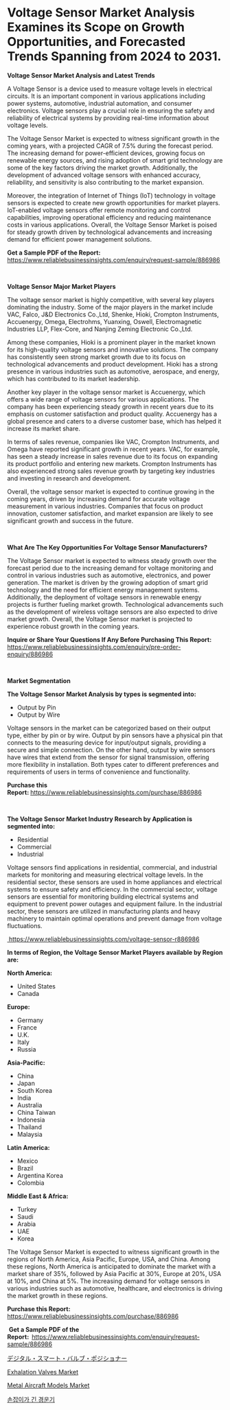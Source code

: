 <p><h1>Voltage Sensor Market Analysis Examines its Scope on Growth Opportunities, and Forecasted Trends Spanning from 2024 to 2031.</h1></p><p><strong>Voltage Sensor Market Analysis and Latest Trends</strong></p>
<p><p>A Voltage Sensor is a device used to measure voltage levels in electrical circuits. It is an important component in various applications including power systems, automotive, industrial automation, and consumer electronics. Voltage sensors play a crucial role in ensuring the safety and reliability of electrical systems by providing real-time information about voltage levels.</p><p>The Voltage Sensor Market is expected to witness significant growth in the coming years, with a projected CAGR of 7.5% during the forecast period. The increasing demand for power-efficient devices, growing focus on renewable energy sources, and rising adoption of smart grid technology are some of the key factors driving the market growth. Additionally, the development of advanced voltage sensors with enhanced accuracy, reliability, and sensitivity is also contributing to the market expansion.</p><p>Moreover, the integration of Internet of Things (IoT) technology in voltage sensors is expected to create new growth opportunities for market players. IoT-enabled voltage sensors offer remote monitoring and control capabilities, improving operational efficiency and reducing maintenance costs in various applications. Overall, the Voltage Sensor Market is poised for steady growth driven by technological advancements and increasing demand for efficient power management solutions.</p></p>
<p><strong>Get a Sample PDF of the Report:&nbsp;</strong> <a href="https://www.reliablebusinessinsights.com/enquiry/request-sample/886986">https://www.reliablebusinessinsights.com/enquiry/request-sample/886986</a></p>
<p>&nbsp;</p>
<p><strong>Voltage Sensor Major Market Players</strong></p>
<p><p>The voltage sensor market is highly competitive, with several key players dominating the industry. Some of the major players in the market include VAC, Falco, J&D Electronics Co.,Ltd, Shenke, Hioki, Crompton Instruments, Accuenergy, Omega, Electrohms, Yuanxing, Oswell, Electromagnetic Industries LLP, Flex-Core, and Nanjing Zeming Electronic Co.,Ltd.</p><p>Among these companies, Hioki is a prominent player in the market known for its high-quality voltage sensors and innovative solutions. The company has consistently seen strong market growth due to its focus on technological advancements and product development. Hioki has a strong presence in various industries such as automotive, aerospace, and energy, which has contributed to its market leadership.</p><p>Another key player in the voltage sensor market is Accuenergy, which offers a wide range of voltage sensors for various applications. The company has been experiencing steady growth in recent years due to its emphasis on customer satisfaction and product quality. Accuenergy has a global presence and caters to a diverse customer base, which has helped it increase its market share.</p><p>In terms of sales revenue, companies like VAC, Crompton Instruments, and Omega have reported significant growth in recent years. VAC, for example, has seen a steady increase in sales revenue due to its focus on expanding its product portfolio and entering new markets. Crompton Instruments has also experienced strong sales revenue growth by targeting key industries and investing in research and development.</p><p>Overall, the voltage sensor market is expected to continue growing in the coming years, driven by increasing demand for accurate voltage measurement in various industries. Companies that focus on product innovation, customer satisfaction, and market expansion are likely to see significant growth and success in the future.</p></p>
<p>&nbsp;</p>
<p><strong>What Are The Key Opportunities For Voltage Sensor Manufacturers?</strong></p>
<p><p>The Voltage Sensor market is expected to witness steady growth over the forecast period due to the increasing demand for voltage monitoring and control in various industries such as automotive, electronics, and power generation. The market is driven by the growing adoption of smart grid technology and the need for efficient energy management systems. Additionally, the deployment of voltage sensors in renewable energy projects is further fueling market growth. Technological advancements such as the development of wireless voltage sensors are also expected to drive market growth. Overall, the Voltage Sensor market is projected to experience robust growth in the coming years.</p></p>
<p><strong>Inquire or Share Your Questions If Any Before Purchasing This Report:</strong> <a href="https://www.reliablebusinessinsights.com/enquiry/pre-order-enquiry/886986">https://www.reliablebusinessinsights.com/enquiry/pre-order-enquiry/886986</a></p>
<p>&nbsp;</p>
<p><strong>Market Segmentation</strong></p>
<p><strong>The Voltage Sensor Market Analysis by types is segmented into:</strong></p>
<p><ul><li>Output by Pin</li><li>Output by Wire</li></ul></p>
<p><p>Voltage sensors in the market can be categorized based on their output type, either by pin or by wire. Output by pin sensors have a physical pin that connects to the measuring device for input/output signals, providing a secure and simple connection. On the other hand, output by wire sensors have wires that extend from the sensor for signal transmission, offering more flexibility in installation. Both types cater to different preferences and requirements of users in terms of convenience and functionality.</p></p>
<p><strong>Purchase this Report:&nbsp;</strong><a href="https://www.reliablebusinessinsights.com/purchase/886986">https://www.reliablebusinessinsights.com/purchase/886986</a></p>
<p>&nbsp;</p>
<p><strong>The Voltage Sensor Market Industry Research by Application is segmented into:</strong></p>
<p><ul><li>Residential</li><li>Commercial</li><li>Industrial</li></ul></p>
<p><p>Voltage sensors find applications in residential, commercial, and industrial markets for monitoring and measuring electrical voltage levels. In the residential sector, these sensors are used in home appliances and electrical systems to ensure safety and efficiency. In the commercial sector, voltage sensors are essential for monitoring building electrical systems and equipment to prevent power outages and equipment failure. In the industrial sector, these sensors are utilized in manufacturing plants and heavy machinery to maintain optimal operations and prevent damage from voltage fluctuations.</p></p>
<p><a href="https://www.reliablebusinessinsights.com/voltage-sensor-r886986">&nbsp;https://www.reliablebusinessinsights.com/voltage-sensor-r886986</a></p>
<p><strong>In terms of Region, the Voltage Sensor Market Players available by Region are:</strong></p>
<p>
    <p> <strong> North America: </strong>
        <ul>
            <li>United States</li>
            <li>Canada</li>
        </ul>
        </p> 
    <p> <strong> Europe: </strong>
        <ul>
            <li>Germany</li>
            <li>France</li>
            <li>U.K.</li>
            <li>Italy</li>
            <li>Russia</li>
        </ul>
        </p> 
    <p> <strong> Asia-Pacific: </strong>
        <ul>
            <li>China</li>
            <li>Japan</li>
            <li>South Korea</li>
            <li>India</li>
            <li>Australia</li>
            <li>China Taiwan</li>
            <li>Indonesia</li>
            <li>Thailand</li>
            <li>Malaysia</li>
        </ul>
        </p> 
    <p> <strong> Latin America: </strong>
        <ul>
            <li>Mexico</li>
            <li>Brazil</li>
            <li>Argentina Korea</li>
            <li>Colombia</li>
        </ul>
        </p> 
    <p> <strong> Middle East & Africa: </strong>
        <ul>
            <li>Turkey</li>
            <li>Saudi</li>
            <li>Arabia</li>
            <li>UAE</li>
            <li>Korea</li>
        </ul>
    </p>
    </p>
<p><p>The Voltage Sensor Market is expected to witness significant growth in the regions of North America, Asia Pacific, Europe, USA, and China. Among these regions, North America is anticipated to dominate the market with a market share of 35%, followed by Asia Pacific at 30%, Europe at 20%, USA at 10%, and China at 5%. The increasing demand for voltage sensors in various industries such as automotive, healthcare, and electronics is driving the market growth in these regions.</p></p>
<p><strong>Purchase this Report: </strong><a href="https://www.reliablebusinessinsights.com/purchase/886986">https://www.reliablebusinessinsights.com/purchase/886986</a></p>
<p>&nbsp;<strong>Get a Sample PDF of the Report:&nbsp;&nbsp;</strong><a href="https://www.reliablebusinessinsights.com/enquiry/request-sample/886986">https://www.reliablebusinessinsights.com/enquiry/request-sample/886986</a></p>
<p><strong></strong></p>
<p><p><a href="https://github.com/BrionnaBoyle/Market-Research-Report-List-1/blob/main/1489760146209.md">デジタル・スマート・バルブ・ポジショナー</a></p><p><a href="https://github.com/juniordelafrance/Market-Research-Report-List-3/blob/main/exhalation-valves-market.md">Exhalation Valves Market</a></p><p><a href="https://github.com/jaidynmorantestelletmjzya/Market-Research-Report-List-3/blob/main/metal-aircraft-models-market.md">Metal Aircraft Models Market</a></p><p><a href="https://github.com/novabrown3/Market-Research-Report-List-2/blob/main/6778496154886.md">손잡이가 긴 경운기</a></p></p>